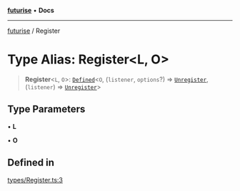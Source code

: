 [**futurise**](../README.md) • **Docs**

***

[futurise](../README.md) / Register

# Type Alias: Register\<L, O\>

> **Register**\<`L`, `O`\>: [`Defined`](Defined.md)\<`O`, (`listener`, `options`?) => [`Unregister`](Unregister.md), (`listener`) => [`Unregister`](Unregister.md)\>

## Type Parameters

• **L**

• **O**

## Defined in

[types/Register.ts:3](https://github.com/nevoland/futurise/blob/e367c94d1d167836196f4968f6ce3576b3470f4d/lib/types/Register.ts#L3)
